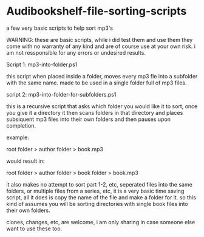 # Audibookshelf-file-sorting-scripts
a few very basic scripts to help sort mp3's

WARNING: these are basic scripts, while i did test them and use them they come with no warranty of any kind and are of course use at your own risk. i am not ressponsible for any errors or undesired results. 

Script 1: mp3-into-folder.ps1 

this script when placed inside a folder, moves every mp3 fle into a subfolder with the same name. made to be used in a single folder full of mp3 files. 

script 2: mp3-into-folder-for-subfolders.ps1

this is a recursive script that asks which folder you would like it to sort, once you give it a directory it then scans folders in that directory and places subsiquent mp3 files into their own folders and then pauses upon completion. 

example:

root folder > author folder > book.mp3

would result in:

root folder > author folder > book folder > book.mp3

it also makes no attempt to sort part 1-2, etc, seperated files into the same folders, or multiple files from a series, etc, it is a very basic time saving script, all it does is copy the name of the file and make a folder for it. so this kind of assumes you will be sorting directories with single book files into their own folders. 

clones, changes, etc, are welcome, i am only sharing in case someone else want to use these too. 
